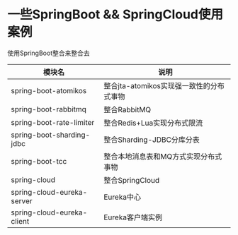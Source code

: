 # 一些SpringBoot && SpringCloud使用案例



使用SpringBoot整合来整合去

| 模块名                    | 说明                                     |
| ------------------------- | ---------------------------------------- |
| spring-boot-atomikos      | 整合jta-atomikos实现强一致性的分布式事物 |
| spring-boot-rabbitmq      | 整合RabbitMQ                             |
| spring-boot-rate-limiter  | 整合Redis+Lua实现分布式限流              |
| spring-boot-sharding-jdbc | 整合Sharding-JDBC分库分表                |
| spring-boot-tcc           | 整合本地消息表和MQ方式实现分布式事物     |
| spring-cloud              | 整合SpringCloud     |
| spring-cloud-eureka-server| Eureka中心     |
| spring-cloud-eureka-client| Eureka客户端实例     |


